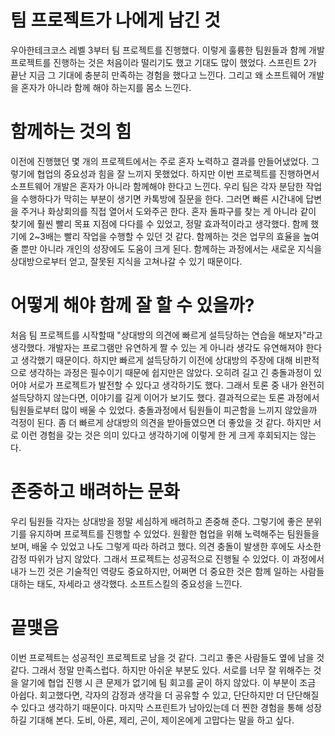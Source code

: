 # 팀 프로젝트가 나에게 남긴 것

우아한테크코스 레벨 3부터 팀 프로젝트를 진행했다. 이렇게 훌륭한 팀원들과 함께 개발 프로젝트를 진행하는 것은 처음이라 떨리기도 했고 기대도 많이 했었다. 스프린트 2가 끝난 지금 그 기대에 충분히 만족하는 경험을 했다고 느낀다. 그리고 왜 소프트웨어 개발을 혼자가 아니라 함께 해야 하는지를 몸소 느낀다.

# 함께하는 것의 힘

이전에 진행했던 몇 개의 프로젝트에서는 주로 혼자 노력하고 결과를 만들어냈었다. 그렇기에 협업의 중요성과 힘을 잘 느끼지 못했었다. 하지만 이번 프로젝트를 진행하면서 소프트웨어 개발은 혼자가 아니라 함께해야 한다고 느낀다. 우리 팀은 각자 분담한 작업을 수행하다가 막히는 부분이 생기면 카톡방에 질문을 한다. 그러면 빠른 시간내에 답변을 주거나 화상회의를 직접 열어서 도와주곤 한다. 혼자 돌파구를 찾는 게 아니라 같이 찾기에 훨씬 빨리 목표 지점에 다다를 수 있었고, 정말 효과적이라고 생각했다. 함께 했기에 2~3배는 빨리 작업을 수행할 수 있던 것 같다. 함께하는 것은 업무의 효율을 높여줄 뿐만 아니라 개인의 성장에도 도움이 크게 된다. 함께하는 과정에서는 새로운 지식을 상대방으로부터 얻고, 잘못된 지식을 고쳐나갈 수 있기 때문이다.

# 어떻게 해야 함께 잘 할 수 있을까?

처음 팀 프로젝트를 시작할때 "상대방의 의견에 빠르게 설득당하는 연습을 해보자"라고 생각했다. 개발자는 프로그램만 유연하게 짤 수 있는 게 아니라 생각도 유연해져야 한다고 생각했기 때문이다. 하지만 빠르게 설득당하기 이전에 상대방의 주장에 대해 비판적으로 생각하는 과정은 필수이기 때문에 쉽지만은 않았다. 오히려 길고 긴 충돌과정이 있어야 서로가 프로젝트가 발전할 수 있다고 생각하기도 했다. 그래서 토론 중 내가 완전히 설득당하지 않는다면, 이야기를 길게 이어가 보기도 했다. 결과적으로는 토론 과정에서 팀원들로부터 많이 배울 수 있었다. 충돌과정에서 팀원들이 피곤함을 느끼지 않았을까 걱정이 된다. 좀 더 빠르게 상대방의 의견을 받아들였으면 더 좋았을 것 같다. 하지만 서로 이런 경험을 갖는 것은 의미 있다고 생각하기에 이렇게 한 게 크게 후회되지는 않는다.

# 존중하고 배려하는 문화

우리 팀원들 각자는 상대방을 정말 세심하게 배려하고 존중해 준다. 그렇기에 좋은 분위기를 유지하며 프로젝트를 진행할 수 있었다. 원활한 협업을 위해 노력해주는 팀원들을 보며, 배울 수 있었고 나도 그렇게 따라 하려고 했다. 의견 충돌이 발생한 후에도 사소한 감정 따위가 남지 않았다. 그래서 프로젝트는 성공적으로 진행될 수 있었다. 이 과정에서 내가 느낀 것은 기술적인 역량도 중요하지만, 어쩌면 더 중요한 것은 함께 일하는 사람들 대하는 태도, 자세라고 생각했다. 소프트스킬의 중요성을 느낀다.

# 끝맺음

이번 프로젝트는 성공적인 프로젝트로 남을 것 같다. 그리고 좋은 사람들도 옆에 남을 것 같다. 그래서 정말 만족스럽다. 하지만 아쉬운 부분도 있다. 서로를 너무 잘 위해주는 것을 알기에 협업 진행 시 큰 문제가 없기에 팀 회고를 굳이 하지 않았다. 이 부분이 조금 아쉽다. 회고했다면, 각자의 감정과 생각을 더 공유할 수 있고, 단단하지만 더 단단해질 수 있다고 생각하기 때문이다. 마지막 스프린트가 남아있는데 더 찐한 경험을 통해 성장하길 기대해 본다. 도비, 아론, 제리, 곤이, 제이온에게 고맙다는 말을 하고 싶다.
